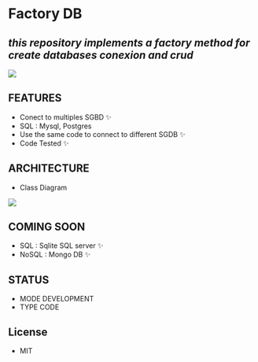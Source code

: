 # Factory DB
## _this repository implements a factory method for create databases conexion and crud_

![](https://www.freeiconspng.com/uploads/factory-icon--vista-business-icons--softiconsm-28.png)


## FEATURES

- Conect to multiples SGBD ✨
- SQL : Mysql, Postgres
- Use the same code to connect to different SGDB ✨
- Code Tested ✨

## ARCHITECTURE

- Class Diagram

![](https://scontent.fbog2-5.fna.fbcdn.net/v/t39.30808-6/241280064_133489225673137_1624136905913956171_n.png?_nc_cat=100&ccb=1-5&_nc_sid=730e14&_nc_ohc=kQqWNhjhzjcAX_lmvzm&_nc_ht=scontent.fbog2-5.fna&oh=00_AT9wzTrTph8lk5lUzSPKGx0XJkqrhO7hPxLU0Dn4egGiWw&oe=62268CDD)

## COMING SOON

-  SQL : Sqlite  SQL server ✨
-  NoSQL : Mongo DB ✨


## STATUS
- MODE DEVELOPMENT
- TYPE CODE


## License
- MIT


